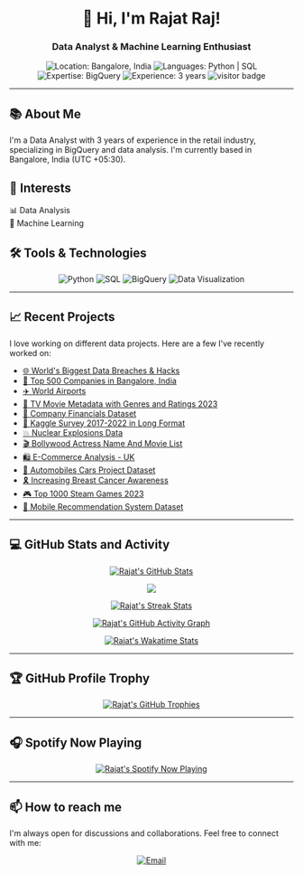 <h1 align="center">👋 Hi, I'm Rajat Raj!</h1>

<h3 align="center">Data Analyst & Machine Learning Enthusiast</h3>

<p align="center">
  <img src="https://img.shields.io/badge/location-Bangalore,%20India-blue" alt="Location: Bangalore, India" />
  <img src="https://img.shields.io/badge/Languages-Python%20%7C%20SQL-blue" alt="Languages: Python | SQL" />
  <img src="https://img.shields.io/badge/Expertise-BigQuery-blue" alt="Expertise: BigQuery" />
  <img src="https://img.shields.io/badge/Experience-3%20years-blue" alt="Experience: 3 years" />
  <img src="https://visitor-badge.glitch.me/badge?page_id=raj-rajat.raj-rajat" alt="visitor badge"/>
</p>

---

## 📚 About Me

I'm a Data Analyst with 3 years of experience in the retail industry, specializing in BigQuery and data analysis. I'm currently based in Bangalore, India (UTC +05:30).

## 🚀 Interests

📊 Data Analysis  
🤖 Machine Learning

## 🛠 Tools & Technologies

<p align="center">
  <img src="https://img.shields.io/badge/Python-3776AB?style=for-the-badge&logo=python&logoColor=white" alt="Python" />
  <img src="https://img.shields.io/badge/SQL-4479A1?style=for-the-badge&logo=mysql&logoColor=white" alt="SQL" />
  <img src="https://img.shields.io/badge/BigQuery-FFCA28?style=for-the-badge&logo=google-cloud&logoColor=white" alt="BigQuery" />
  <img src="https://img.shields.io/badge/Data_Visualization-FE2E2E?style=for-the-badge" alt="Data Visualization" />
</p>

---

## 📈 Recent Projects

I love working on different data projects. Here are a few I've recently worked on:

- [🌐 World's Biggest Data Breaches & Hacks](#)
- [🏢 Top 500 Companies in Bangalore, India](#)
- [✈️ World Airports](#)
- [🎥 TV Movie Metadata with Genres and Ratings 2023](#)
- [💼 Company Financials Dataset](#)
- [🍳 Kaggle Survey 2017-2022 in Long Format](#)
- [💥 Nuclear Explosions Data](#)
- [🎬 Bollywood Actress Name And Movie List](#)
- [🛍️ E-Commerce Analysis - UK](#)
- [🚗 Automobiles Cars Project Dataset](#)
- [🎗️ Increasing Breast Cancer Awareness](#)
- [🎮 Top 1000 Steam Games 2023](#)
- [📱 Mobile Recommendation System Dataset](#)

---

## 💻 GitHub Stats and Activity

<p align="center">
  <a href="https://github.com/raj-rajat">
    <img align="center" src="https://github-readme-stats.vercel.app/api?username=raj-rajat&show_icons=true&theme=radical" alt="Rajat's GitHub Stats" />
  </a>
</p>

<p align="center">
  <a href="https://github.com/raj-rajat">
    <img align="center" src="https://github-readme-stats.vercel.app/api/top-langs/?username=raj-rajat&theme=radical" />
  </a>
</p>

<p align="center">
  <a href="https://github.com/raj-rajat">
    <img align="center" src="https://github-readme-streak-stats.herokuapp.com/?user=raj-rajat&theme=radical" alt="Rajat's Streak Stats" />
  </a>
</p>

<p align="center">
  <a href="https://github.com/raj-rajat">
    <img align="center" src="https://activity-graph.herokuapp.com/graph?username=raj-rajat&theme=github" alt="Rajat's GitHub Activity Graph" />
  </a>
</p>

<p align="center">
  <a href="https://wakatime.com/@[your-wakatime-username]">
    <img align="center" src="https://github-readme-stats.vercel.app/api/wakatime?username=[your-wakatime-username]&theme=radical" alt="Rajat's Wakatime Stats" />
  </a>
</p>

---

## 🏆 GitHub Profile Trophy

<p align="center">
  <a href="https://github.com/raj-rajat">
    <img align="center" src="https://github-profile-trophy.vercel.app/?username=raj-rajat&theme=radical" alt="Rajat's GitHub Trophies" />
  </a>
</p>

---

## 🎧 Spotify Now Playing

<p align="center">
  <a href="https://open.spotify.com/user/[your-spotify-user-id]">
    <img align="center" src="https://novatorem.vercel.app/api/spotify" alt="Rajat's Spotify Now Playing" />
  </a>
</p>

---

## 📫 How to reach me

I'm always open for discussions and collaborations. Feel free to connect with me:

<p align="center">
  <a href="mailto:[your-email-id]"><img src="https://img.shields.io/badge/-Gmail-EA4335?style=for-the-badge&logo=Gmail&logoColor=white" alt="Email"/></a>
  <a href="https://www.linkedin.com/in/rajatraj98"><img src="https://img.shields.io/badge/-LinkedIn-0A66C2?style=for-the-badge&logo
